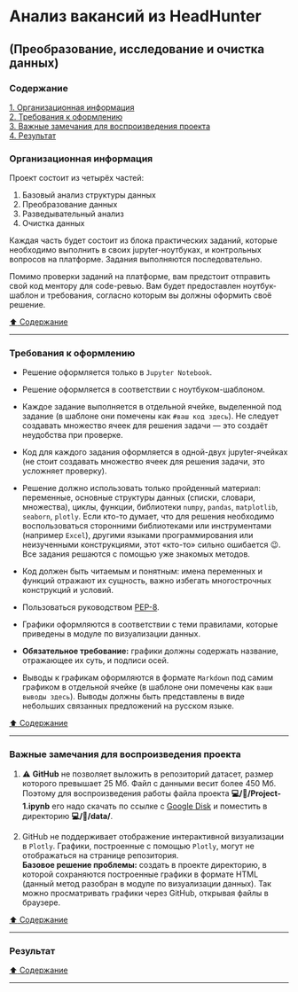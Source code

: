 # Анализ вакансий из HeadHunter #

## (Преобразование, исследование и очистка данных) ##

### Содержание ###

[1. Организационная информация](#организационная-информация)    
[2. Требования к оформлению](#требования-к-оформлению)    
[3. Важные замечания для воспроизведения проекта](#важные-замечания-для-воспроизведения-проекта)    
[4. Результат](#результат)    

### Организационная информация ###

Проект состоит из четырёх частей:

1. Базовый анализ структуры данных
2. Преобразование данных
3. Разведывательный анализ
4. Очистка данных

Каждая часть будет состоит из блока практических заданий, которые необходимо
выполнить в своих jupyter-ноутбуках, и контрольных вопросов на платформе.
Задания выполняются последовательно.

Помимо проверки заданий на платформе, вам предстоит отправить свой код ментору для code-ревью. Вам будет предоставлен ноутбук-шаблон и требования, согласно которым вы должны оформить своё решение.

[:arrow_up: Содержание](#содержание)

----

### Требования к оформлению ###

- Решение оформляется только в `Jupyter Notebook`.

- Решение оформляется в соответствии с ноутбуком-шаблоном.

- Каждое задание выполняется в отдельной ячейке, выделенной под задание (в
шаблоне они помечены как `#ваш код здесь`). Не следует создавать множество ячеек
для решения задачи&nbsp;&mdash; это создаёт неудобства при проверке.

- Код для каждого задания оформляется в одной-двух jupyter-ячейках (не стоит
создавать множество ячеек для решения задачи, это усложняет проверку).

- Решение должно использовать только пройденный материал: переменные, основные
структуры данных (списки, словари, множества), циклы, функции, библиотеки
`numpy`, `pandas`, `matplotlib`, `seaborn`, `plotly`. Если кто-то думает, что
для решения необходимо воспользоваться сторонними библиотеками или инструментами
(например `Excel`), другими языками программирования или неизученными
конструкциями, этот &laquo;кто-то&raquo; сильно ошибается :wink:. Все задания
решаются с помощью уже знакомых методов.

- Код должен быть читаемым и понятным: имена переменных и функций отражают их
сущность, важно избегать многострочных конструкций и условий.

- Пользоваться руководством [PEP-8](https://peps.python.org/pep-0008/).

- Графики оформляются в соответствии с теми правилами, которые приведены в
модуле по визуализации данных.

- **Обязательное требование:** графики должны содержать название, отражающее их
суть, и подписи осей.

- Выводы к графикам оформляются в формате `Markdown` под самим графиком в
отдельной ячейке (в шаблоне они помечены как `ваши выводы здесь`). Выводы должны
быть представлены в виде небольших связанных предложений на русском языке.

[:arrow_up: Содержание](#содержание)

----

### Важные замечания для воспроизведения проекта ###

1. :warning: **GitHub** не позволяет выложить в репозиторий датасет, размер
которого превышает 25 Мб. Файл с данными весит более 450 Мб. Поэтому для
воспроизведения работы файла проекта
**:computer:/:file_folder:/Project-1.ipynb** его надо скачать по ссылке с
[Google Disk](https://drive.google.com/file/d/1ZQ4Q8SnRWJVNICl6GDzOPZfCaRezgT4O/view?usp=sharing)
и поместить в директорию **:computer:/:file_folder:/data/**.

2. GitHub не поддерживает отображение интерактивной визуализации в `Plotly`.
Графики, построенные с помощью `Plotly`, могут не отображаться на странице
репозитория.    
**Базовое решение проблемы:** создать в проекте директорию, в которой
сохраняются построенные графики в формате HTML (данный метод разобран в модуле
по визуализации данных). Так можно просматривать графики через GitHub, открывая
файлы в браузере.

[:arrow_up: Содержание](#содержание)

----

### Результат ###

[:arrow_up: Содержание](#содержание)

----
